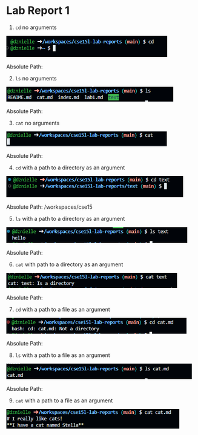 # Lab Report 1

1. `cd` no arguments 

![Image](cd1.png)

Absolute Path:

2. `ls` no arguments

![Image](ls1.png)

Absolute Path:

3. `cat` no arguments

![Image](cat1.png)

Absolute Path:

4. `cd` with a path to a directory as an argument

![Image](cd2.png)

Absolute Path: /workspaces/cse15

5. `ls` with a path to a directory as an argument

![Image](ls2.png)

Absolute Path:

6. `cat` with path to a directory as an argument

![Image](cat2.png)

Absolute Path:

7. `cd` with a path to a file as an argument

![Image](cd3.png)

Absolute Path:

8. `ls` with a path to a file as an argument

![Image](ls3.png)

Absolute Path:

9. `cat` with a path to a file as an argument

![Image](cat3.png)
